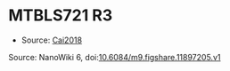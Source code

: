 <a name="material" />

# MTBLS721 R3
<script type="application/ld+json">
  {
    "@context": "https://schema.org/",
    "@type": "ChemicalSubstance",
    "@id": "https://egonw.github.io/nanowiki/nanowiki483.html#material",
    "http://purl.org/dc/terms/conformsTo":
      {
        "@type": "CreativeWork",
        "@id": "https://bioschemas.org/profiles/ChemicalSubstance/0.4-RELEASE/"
      },
    "identfier": "483",
    "name": "MTBLS721 R3",
    "url": "https://egonw.github.io/nanowiki/nanowiki483.html#material",
    "sameAs": "http://127.0.0.1/mediawiki/index.php/Special:URIResolver/MTBLS721_R3"
  }
</script>


* Source: [Cai2018](Cai2018.md)


Source: NanoWiki 6, doi:[10.6084/m9.figshare.11897205.v1](https://doi.org/10.6084/m9.figshare.11897205.v1)

